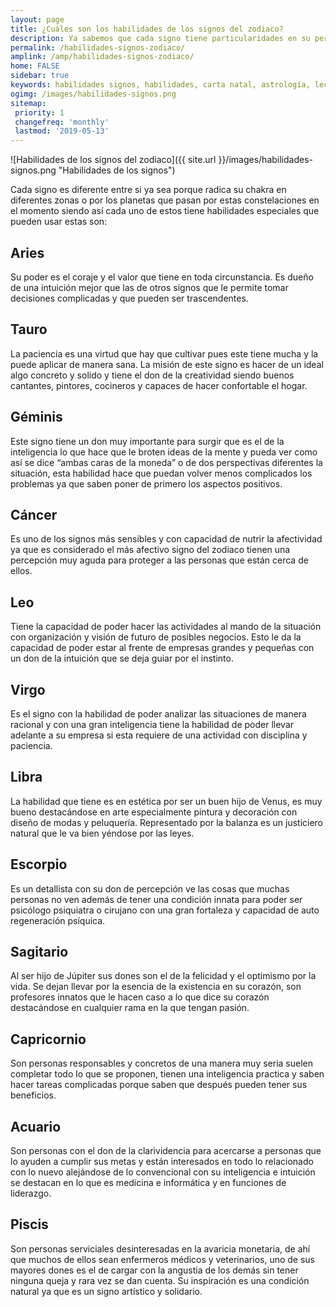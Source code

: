 ```yaml
---
layout: page
title: ¿Cuáles son los habilidades de los signos del zodiaco?
description: Ya sabemos que cada signo tiene particularidades en su personalidad, esto tambien afecta a sus habilidades, por ende aqui vas a poder descubrir cuales son las habilidades de cada signo.
permalink: /habilidades-signos-zodiaco/
amplink: /amp/habilidades-signos-zodiaco/
home: FALSE
sidebar: true
keywords: habilidades signos, habilidades, carta natal, astrología, lectura del tarot, signos del zodiaco, horoscopos, astros, cambio de estaciones
ogimg: /images/habilidades-signos.png
sitemap:
 priority: 1
 changefreq: 'monthly'
 lastmod: '2019-05-13'
---
```


![Habilidades de los signos del zodiaco]({{ site.url }}/images/habilidades-signos.png "Habilidades de los signos")

Cada signo es diferente entre si ya sea porque radica su chakra en diferentes zonas o por los planetas que pasan por estas constelaciones en el momento siendo así cada uno de estos tiene habilidades especiales que pueden usar estas son:

## Aries

Su poder es el coraje y el valor que tiene en toda circunstancia. Es dueño de una intuición mejor que las de otros signos que le permite tomar decisiones complicadas y que pueden ser trascendentes.

## Tauro

La paciencia es una virtud que hay que cultivar pues este tiene mucha y la puede aplicar de manera sana. La misión de este signo es hacer de un ideal algo concreto y solido y tiene el don de la creatividad siendo buenos cantantes, pintores, cocineros y capaces de hacer confortable el hogar.

## Géminis

Este signo tiene un don muy importante para surgir que es el de la inteligencia lo que hace que le broten ideas de la mente y pueda ver como así se dice “ambas caras de la moneda” o de dos perspectivas diferentes la situación, esta habilidad hace que puedan volver menos complicados los problemas ya que saben poner de primero los aspectos positivos.

## Cáncer

Es uno de los signos más sensibles y con capacidad de nutrir la afectividad ya que es considerado el más afectivo signo del zodiaco tienen una percepción muy aguda para proteger a las personas que están cerca de ellos.

## Leo

Tiene la capacidad de poder hacer las actividades al mando de la situación con organización y visión de futuro de posibles negocios. Esto le da la capacidad de poder estar al frente de empresas grandes y pequeñas con un don de la intuición que se deja guiar por el instinto.

## Virgo

Es el signo con la habilidad de poder analizar las situaciones de manera racional y con una gran inteligencia tiene la habilidad de poder llevar adelante a su empresa si esta requiere de una actividad con disciplina y paciencia.

## Libra

La habilidad que tiene es en estética por ser un buen hijo de Venus, es muy bueno destacándose en arte especialmente pintura y decoración con diseño de modas y peluquería. Representado por la balanza es un justiciero natural que le va bien yéndose por las leyes.

## Escorpio

Es un detallista con su don de percepción ve las cosas que muchas personas no ven además de tener una condición innata para poder ser psicólogo psiquiatra o cirujano con una gran fortaleza y capacidad de auto regeneración psíquica.

## Sagitario

Al ser hijo de Júpiter sus dones son el de la felicidad y el optimismo por la vida. Se dejan llevar por la esencia de la existencia en su corazón, son profesores innatos que le hacen caso a lo que dice su corazón destacándose en cualquier rama en la que tengan pasión.

## Capricornio

Son personas responsables y concretos de una manera muy seria suelen completar todo lo que se proponen, tienen una inteligencia practica y saben hacer tareas complicadas porque saben que después pueden tener sus beneficios.

## Acuario

Son personas con el don de la clarividencia para acercarse a personas que lo ayuden a cumplir sus metas y están interesados en todo lo relacionado con lo nuevo alejándose de lo convencional con su inteligencia e intuición se destacan en lo que es medicina e informática y en funciones de liderazgo.

## Piscis

Son personas serviciales desinteresadas en la avaricia monetaria, de ahí que muchos de ellos sean enfermeros médicos y veterinarios, uno de sus mayores dones es el de cargar con la angustia de los demás sin tener ninguna queja y rara vez se dan cuenta. Su inspiración es una condición natural ya que es un signo artístico y solidario.
